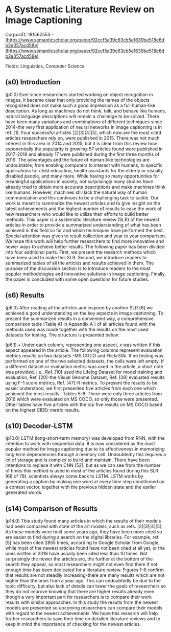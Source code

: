 # A Systematic Literature Review on Image Captioning

CorpusID: 181562553 - [https://www.semanticscholar.org/paper/92ccf5a39c63cb5e1639be518e6db2e357acd58e](https://www.semanticscholar.org/paper/92ccf5a39c63cb5e1639be518e6db2e357acd58e)

Fields: Linguistics, Computer Science

## (s0) Introduction
(p0.0) Ever since researchers started working on object recognition in images, it became clear that only providing the names of the objects recognized does not make such a good impression as a full human-like description. As long as machines do not think, talk, and behave like humans, natural language descriptions will remain a challenge to be solved. There have been many variations and combinations of different techniques since 2014-the very first application of neural networks in image captioning is in ref. [1]. Four successful articles [2][3][4][5], which now are the most cited articles researchers rely on, were published in 2015. There was not much interest in this area in 2014 and 2015, but it is clear from this review how exponentially the popularity is growing-57 articles found were published in 2017-2018 and already 17 were published during the first three months of 2019. The advantages and the future of human-like technologies are undoubtable; from enabling computers to interact with humans, to specific applications for child education, health assistants for the elderly or visually disabled people, and many more. While having so many opportunities for meaningful applications in society, not surprisingly many studies have already tried to obtain more accurate descriptions and make machines think like humans. However, machines still lack the natural way of human communication and this continues to be a challenging task to tackle. Our work is meant to summarize the newest articles and to give insight on the latest achievements and the highest number of results to ease the work of new researchers who would like to utilize their efforts to build better methods. This paper is a systematic literature review (SLR) of the newest articles in order to provide a summarized understanding of what has been achieved in this field so far and which techniques have performed the best. Special attention was given to result collection and year to year comparison. We hope this work will help further researchers to find more innovative and newer ways to achieve better results. The following paper has been divided into four additional parts. First, we present the research methods which have been used to make this SLR. Second, we introduce readers to summarized tables of all the articles and results achieved in them. The purpose of the discussion section is to introduce readers to the most popular methodologies and innovative solutions in image captioning. Finally, the paper is concluded with some open questions for future studies.
## (s6) Results
(p6.0) After reading all the articles and inspired by another SLR [6] we achieved a good understanding on the key aspects in image captioning. To present the summarized results in a convenient way, a comprehensive comparison table (Table A1 in Appendix A ) of all articles found with the methods used was made together with the results on the most used datasets for testing. The structure is presented below:

(p6.1) • Under each column, representing one aspect, x was written if this aspect appeared in the article. The following columns represent evaluation metrics results on two datasets -MS COCO and Flickr30k. If no testing was performed on one of the two selected datasets, the cells were left empty. If a different dataset or evaluation metric was used in the article, a short note was provided. i.e., Ref. [10] used the Lifelog Dataset for model training and evaluation, Ref. [20]-the Visual Genome Dataset, Ref. [39] evaluated results using F-1 score metrics, Ref. [47]-R metrics. To present the results to be easier understood, we first presented five articles from each one which achieved the most results- Tables 5-8. There were only three articles from 2016 which were evaluated on MS COCO, so only those were presented. Other tables have five articles with the top five results on MS COCO based on the highest CIDEr metric results.
## (s10) Decoder-LSTM
(p10.0) LSTM (long-short-term memory) was developed from RNN, with the intention to work with sequential data. It is now considered as the most popular method for image captioning due to its effectiveness in memorizing long term dependencies through a memory cell. Undoubtedly this requires a lot of storage and is complex to build and maintain. There have been intentions to replace it with CNN [52], but as we can see from the number of times this method is used in most of the articles found during this SLR (68 of 78), scientists always come back to LSTM. LSTM works by generating a caption by making one word at every time step conditioned on a context vector, together with the previous hidden state and the earlier generated words.
## (s14) Comparison of Results
(p14.0) This study found many articles in which the results of their models had been compared with state of the art models, such as refs. [2][3][4][5]. As these models were built some years ago, they have been more cited so are easier to find during a search on the digital libraries. For example, ref. [5] has been cited 2855 times, according to Google Scholar from Google, while most of the newest articles found have not been cited at all yet, or the ones written in 2018 have usually been cited less than 10 times. Not surprisingly the newer the articles are, the further at the bottom of the search they appear, so most researchers might not even find them if not enough time has been dedicated for a literature review. Figures 1-6 confirm that results are not steadily increasing-there are many results which are not higher than the ones from a year ago. This can undoubtedly be due to the topic difficulty, but also lack of details can lower the goals of researchers so they do not improve knowing that there are higher results already even though a very important part for researchers is to compare their work results with similar approaches. In this study the results from the newest models are presented so upcoming researchers can compare their models with regard to the newest achievements. We hope this research will help further researchers to save their time on detailed literature reviews and to keep in mind the importance of checking for the newest articles.
